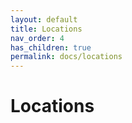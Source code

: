 ```yaml
---
layout: default
title: Locations
nav_order: 4
has_children: true
permalink: docs/locations
---
```

# Locations